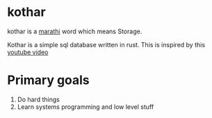 # kothar

kothar is a [marathi](https://mr.wikipedia.org/wiki/%E0%A4%AE%E0%A4%B0%E0%A4%BE%E0%A4%A0%E0%A5%80_%E0%A4%AD%E0%A4%BE%E0%A4%B7%E0%A4%BE) word which means Storage.

Kothar is a simple sql database written in rust. This is inspired by this [youtube video](https://www.youtube.com/watch?v=5Pc18ge9ohI)

# Primary goals

1. Do hard things
2. Learn systems programming and low level stuff
